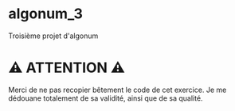 # algonum_3
Troisième projet d'algonum

# :warning: ATTENTION :warning:

Merci de ne pas recopier bêtement le code de cet exercice.
Je me dédouane totalement de sa validité, ainsi que de sa qualité.
